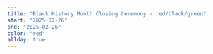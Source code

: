 ```yaml
---
title: "Black History Month Closing Ceremony - red/black/green"
start: "2025-02-26"
end: "2025-02-26"
color: "red"
allday: true
---
```


